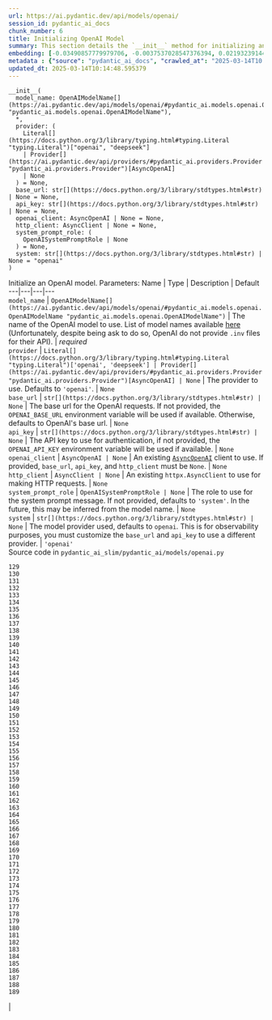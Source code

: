 ```yaml
---
url: https://ai.pydantic.dev/api/models/openai/
session_id: pydantic_ai_docs
chunk_number: 6
title: Initializing OpenAI Model
summary: This section details the `__init__` method for initializing an OpenAI model, describing parameters such as `model_name`, `provider`, `base_url`, `api_key`, `openai_client`, `http_client`, and `system_prompt_role`. Each parameter is accompanied by its type, description, and default value.
embedding: [-0.03490857779979706, -0.0037537028547376394, 0.021932391449809074, -0.030212871730327606, -0.018290353938937187, 0.0019613169133663177, -0.037680190056562424, 0.0027787708677351475, 0.012014140374958515, -0.01721377670764923, -0.0045668622478842735, -0.08072036504745483, 0.011183801107108593, -0.05428696423768997, -0.011487304233014584, -0.0141787463799119, -0.025288105010986328, 0.005838138982653618, -0.03417558968067169, 0.016331899911165237, 0.05442439764738083, 0.01585087738931179, -0.013021999038755894, 0.01618301309645176, 0.00685458816587925, -0.030785517767071724, -0.008738597854971886, -0.0059669846668839455, 0.0019784963224083185, -0.02095889113843441, -0.0009491628734394908, -0.02256230264902115, -0.06775562465190887, -0.023444179445505142, -0.012850205413997173, -0.03568737953901291, -0.015186605975031853, 0.014465070329606533, 0.006906126160174608, 0.03202243521809578, 0.0061674113385379314, -0.07673473656177521, 0.02402828074991703, 0.04095573350787163, -0.04404802992939949, 0.01881719008088112, -0.020672567188739777, 0.016572412103414536, 0.01651514694094658, -0.007656294386833906, -0.017511554062366486, 0.028059717267751694, -0.002303473651409149, 0.004921903368085623, 0.00643082894384861, -0.018633943051099777, 0.0412076972424984, 0.00950594525784254, -0.048010747879743576, 0.01857667788863182, 0.02471545711159706, -0.023364009335637093, -0.015633270144462585, 0.013193793594837189, 0.021016156300902367, -0.03264089673757553, -0.04047470912337303, 0.03800087422132492, -0.05845583602786064, 0.008944750763475895, -0.00817167665809393, 0.029159199446439743, -0.0410473570227623, 0.020397696644067764, -0.028586553409695625, -0.028746893629431725, -0.016125747933983803, 0.11251373589038849, 0.015140794217586517, -0.03135816380381584, -0.03706173226237297, 0.00940859504044056, 0.004956262186169624, -0.020157184451818466, -0.000535067287273705, 0.0028832789976149797, -0.07897951453924179, 0.0054172431118786335, 0.0001855735172284767, -0.006367838010191917, -0.006986296735703945, -0.027899375185370445, -0.03511473163962364, 0.010055686347186565, 0.06757237762212753, 0.028838517144322395, -0.02590656280517578, 0.011991234496235847, 0.018771378323435783, 0.0206038486212492, 0.001642066054046154, -0.008807315491139889, -0.020214449614286423, 0.06890092045068741, -0.02274554967880249, 0.015026264823973179, 0.04452905431389809, -0.004375025164335966, 0.010805854573845863, -0.0027143482584506273, -0.07824652642011642, 0.03298448398709297, 0.038642238825559616, -0.021783502772450447, -0.06880930066108704, -0.008641247637569904, -0.039650097489356995, 0.04837724193930626, -0.017145060002803802, -0.058318398892879486, -0.015988312661647797, -0.015553100034594536, 0.04778169095516205, 0.01367481704801321, 0.0131594343110919, -0.021061968058347702, 0.006957664620131254, -0.002489584032446146, -0.05222543329000473, -0.04546819627285004, -0.004606947302818298, 0.031472694128751755, 0.04029146209359169, -0.03442755341529846, -0.030625177547335625, -0.06344932317733765, -0.04583469033241272, 0.0008389282738789916, -0.011080725118517876, 0.03426721319556236, 0.025425540283322334, -0.02760159969329834, -0.012163028120994568, 0.040268559008836746, -0.032503459602594376, 0.006654161494225264, -0.013422852382063866, -0.03928360342979431, -0.029869282618165016, 0.03674105182290077, 0.029617317020893097, 0.003968445584177971, 0.023134950548410416, 0.01679001934826374, -0.019046248868107796, 0.00022118500783108175, 0.00911081861704588, 0.03575609624385834, 0.03596225008368492, -0.02718929387629032, 0.004967715125530958, 0.04998065531253815, -0.03380909562110901, -0.017076341435313225, -0.04368153586983681, 0.01823308877646923, -0.018026936799287796, -0.006860314402729273, -0.06344932317733765, -0.052087996155023575, 0.010571069084107876, 0.0635867565870285, -0.03358003869652748, -0.011069271713495255, 0.0064651877619326115, -0.02666245773434639, -0.007621935568749905, 0.004332076758146286, -0.030189964920282364, -0.05245449021458626, -0.031243635341525078, 0.031633034348487854, -0.0679846853017807, 0.0003070821112487465, -0.051996372640132904, 0.011888157576322556, -0.009912524372339249, 0.036328744143247604, 0.043589912354946136, 0.011103630997240543, 0.016160106286406517, -0.036763954907655716, 0.011435766704380512, -0.006608349736779928, 0.056348491460084915, 0.003484558779746294, 0.01627463661134243, -0.028494929894804955, 0.07861302047967911, 0.023867938667535782, 0.01051380392163992, -0.01874847151339054, 0.018439242616295815, -0.06977134197950363, 0.03408396616578102, -0.04123060405254364, -0.021485725417733192, -0.0003208614361938089, -0.02000829577445984, 0.024348963052034378, 0.030945859849452972, -0.05731054022908211, 0.030052529647946358, -0.006407923065125942, -0.020065560936927795, 0.0013843748020008206, -0.03367166221141815, -0.03197662532329559, 0.02087872102856636, 0.008732871152460575, 0.022505037486553192, 0.05130919814109802, -0.004306307528167963, -0.013514475896954536, 0.021256666630506516, 0.008927571587264538, -0.005477371159940958, -0.03774891048669815, 0.014797206036746502, -0.01235772855579853, 0.0017923860577866435, 0.028517834842205048, -0.000852528668474406, 0.007564670871943235, 0.005254039075225592, -0.009345604106783867, 0.03715335577726364, 0.002130247885361314, 0.04116188734769821, -0.009941156953573227, 0.03385490924119949, -0.00971782486885786, -0.02061530202627182, 0.04141385108232498, 0.05708148330450058, 0.030808424577116966, 0.01235772855579853, -0.0579519048333168, 8.370493014808744e-05, 0.011773628182709217, 0.043818969279527664, -0.005179594736546278, 0.002387939253821969, 0.004532503429800272, -0.0026399039197713137, -0.008807315491139889, -0.038207028061151505, 0.0067343320697546005, -0.04565144330263138, -0.03804668411612511, -0.007289799861609936, 0.027739034965634346, 0.004572588484734297, 0.0023807811085134745, -0.010347736068069935, -0.026112716645002365, -0.0466822050511837, -0.010027053765952587, -0.008784409612417221, -0.039993684738874435, 0.029456976801156998, 0.022367602214217186, 0.0010493762092664838, -0.03048774227499962, -0.009145176969468594, 0.00958038866519928, 0.02121085487306118, 0.019664708524942398, -0.025013232603669167, 0.018267448991537094, -0.007736464962363243, -0.013571741059422493, 0.017500100657343864, 0.003023577621206641, -0.004203231073915958, 0.007850994355976582, -0.003484558779746294, -0.029456976801156998, -0.05222543329000473, 0.0010150172747671604, 0.01849650777876377, -0.003155286656692624, 0.011785081587731838, -0.03935232013463974, 0.007621935568749905, -0.012002686969935894, -0.005795190576463938, 0.015026264823973179, 0.03994787484407425, 0.03481695428490639, 0.05350816249847412, 0.027212198823690414, 0.025792034342885017, -0.004681391641497612, -0.04100154712796211, 0.03969591110944748, 0.03303029388189316, 0.02139410190284252, 0.04079539328813553, -0.02173769101500511, 0.008097232319414616, 0.04883535951375961, 0.00030207145027816296, -0.010479445569217205, -0.010193121619522572, -0.0033528499770909548, 0.0023306745570153, 0.005926899611949921, 0.0001445934467483312, 0.002521079732105136, -0.10426761955022812, 0.0023306745570153, -0.0327325202524662, -0.021840767934918404, -0.025242293253540993, 0.054561834782361984, 0.04313179478049278, -0.023570163175463676, -0.052775174379348755, 0.002085867803543806, 0.020741283893585205, -0.04610956087708473, -0.014236011542379856, 0.03048774227499962, 0.042467523366212845, -0.0005472360644489527, -0.001785227912478149, -0.01030765101313591, 0.0391690731048584, 0.035389602184295654, -0.04420837014913559, -0.019389837980270386, -0.03151850774884224, 0.03222858905792236, -0.05424115061759949, 0.0021259530913084745, 0.008572530001401901, 0.024944515898823738, 0.011601833626627922, 0.03818412125110626, 0.019985390827059746, 0.009442953392863274, 0.023707598447799683, 0.041276417672634125, -0.034221403300762177, -0.01461395900696516, 0.03706173226237297, -0.015827970579266548, 0.011304057203233242, 0.000942720624152571, -0.03609968349337578, 0.034129779785871506, 0.022642474621534348, -0.024211527779698372, -0.008280479349195957, -0.013548835180699825, 0.035572849214076996, -0.003427294082939625, -0.03708463907241821, 0.0001843208447098732, 0.024509303271770477, 0.006276214495301247, -0.03584771975874901, -0.02257375605404377, -0.014648317359387875, -0.02913629449903965, -0.011722089722752571, -0.008492358960211277, -0.00521968025714159, 0.01205995213240385, 0.05946369469165802, -0.017087794840335846, 0.013468664139509201, -0.029113387688994408, -0.018943171948194504, -0.012678410857915878, 0.03177047148346901, -0.025425540283322334, -0.027212198823690414, 0.014636864885687828, 0.03873386234045029, -0.025585880503058434, -0.029159199446439743, 0.00919671542942524, -0.0002451646141707897, 0.022218715399503708, 0.007696379441767931, 0.013342681340873241, 0.04342957213521004, 0.020374789834022522, 0.016217371448874474, 0.00950021855533123, 0.0009892481612041593, 0.014442164450883865, -0.0026513568591326475, -0.021256666630506516, 0.07948344200849533, -0.010187394917011261, -0.005949805490672588, 0.023123497143387794, 0.05845583602786064, -0.05905138701200485, 0.011298331432044506, 0.015999766066670418, 0.010118677280843258, -0.012678410857915878, 0.033511318266391754, -0.008360650390386581, 0.0035046013072133064, 0.035481225699186325, -0.01490028202533722, -0.09047827124595642, -0.03580190986394882, -0.047231949865818024, -0.08181984722614288, 0.04388768970966339, 0.021485725417733192, -0.033259354531764984, -0.019618896767497063, -0.03997078165411949, 0.037176262587308884, 0.0029205011669546366, 0.00797125045210123, -0.025792034342885017, 0.012518069706857204, -0.02223016694188118, -0.06459461152553558, -0.016137201339006424, -0.0037794720847159624, 0.0020572354551404715, 0.03715335577726364, -0.015564553439617157, -0.06473205238580704, -0.0010293334489688277, -0.03442755341529846, 0.017110701650381088, -0.013949687592685223, -0.007919711992144585, -0.011819439940154552, -0.005317030008882284, -0.004060069099068642, -0.022802814841270447, 0.012197387404739857, 0.015381306409835815, 0.020855814218521118, -0.04691126570105553, 0.023867938667535782, 0.02794518694281578, 0.018015483394265175, 0.0037565662059932947, 0.044918451458215714, -0.019721971824765205, -0.009860985912382603, 0.0034387470223009586, 0.026341775432229042, -0.0013049200642853975, -0.015301135368645191, 0.006029976066201925, -0.015885235741734505, -0.034198496490716934, 0.016996171325445175, 0.020466413348913193, 0.02011137269437313, -0.002453793538734317, 0.0022032605484128, -0.05130919814109802, -0.006224676035344601, -0.0036563528701663017, -0.003968445584177971, 0.004856049083173275, 0.004168872255831957, 0.008790136314928532, -0.04010821506381035, 0.03483986109495163, -0.014258917421102524, 0.0754978209733963, -0.045101702213287354, 0.013434305787086487, 0.018885906785726547, 0.01712215319275856, 0.020225903019309044, 0.030396118760108948, 0.036580707877874374, -0.010084318928420544, 0.03073970600962639, -0.054653458297252655, -0.009614747948944569, 0.010244660079479218, -0.06253308057785034, -0.015610365197062492, -0.018427789211273193, 0.0015132204862311482, 0.011424313299357891, 0.054653458297252655, -0.0028904371429234743, -0.014648317359387875, -0.0033184909261763096, 0.0033127644564956427, -0.009276886470615864, 0.03364875540137291, -0.050896890461444855, 0.03383200243115425, 0.01051380392163992, 0.018267448991537094, 0.013617552816867828, 0.02241341397166252, 0.027899375185370445, 0.037955060601234436, 0.00024874365772120655, -0.007020655553787947, 0.0015475793043151498, 0.00709509989246726, -0.0121401222422719, -0.013961140997707844, 0.012873111292719841, -0.01205995213240385, -0.03041902370750904, -0.04938510060310364, -0.008125864900648594, 0.027303822338581085, 0.04938510060310364, 0.0005654891720041633, 0.008246120996773243, -0.0035675927065312862, -0.03912326321005821, 0.028426211327314377, 0.019389837980270386, -0.007610482629388571, -0.01736266538500786, 0.0111208101734519, -0.0448039248585701, 0.04372734576463699, 0.009981242008507252, -0.007833815179765224, 0.005308440420776606, 0.03392362594604492, -0.010382095351815224, 0.0012168755056336522, 0.021485725417733192, 0.025792034342885017, 0.03291576728224754, 0.020294619724154472, -0.014407806098461151, -0.05382884666323662, 0.021657520905137062, 0.016148652881383896, -0.04503298178315163, -0.013457211665809155, 0.03951266407966614, -7.779950101394206e-05, 0.01469412911683321, 0.004458059091120958, 0.025425540283322334, 0.02154299058020115, 0.016412071883678436, -0.0035561397671699524, 0.0023693281691521406, -0.02000829577445984, -0.029960906133055687, -0.05488251522183418, -0.01602267101407051, 0.009087912738323212, -0.03073970600962639, 0.009689192287623882, 0.01611429452896118, 0.0004194641369394958, 0.013239605352282524, 0.021245215088129044, -0.0021903759334236383, 0.0030321674421429634, -0.030098341405391693, -0.001977064646780491, -0.00846945308148861, 0.006562537979334593, -0.018725566565990448, -0.009780815802514553, -0.0426049567759037, 0.040245652198791504, -0.002678557764738798, 0.014556693844497204, 0.006768690887838602, -0.008956203237175941, 0.008612615056335926, -0.021073419600725174, -0.03339679166674614, -0.03362584859132767, 0.008194582536816597, -0.009190988726913929, -0.03410687297582626, 0.025837846100330353, 0.029846375808119774, -0.016801470890641212, -0.003135243896394968, 0.05579875037074089, -0.019630348309874535, -0.03896292299032211, 0.000285965739749372, 0.014636864885687828, -0.028861423954367638, -0.0183247122913599, 0.015358400531113148, -0.002197534078732133, 0.010622607544064522, 0.0054687815718352795, -0.002552575198933482, 0.0006603338988497853, -0.029846375808119774, 0.023386916145682335, 0.06784725189208984, -0.02844911813735962, -0.0075818500481545925, -0.007077920250594616, 0.024303151294589043, 0.03307610750198364, -0.006528179161250591, -0.03655780106782913, -0.02216145023703575, -0.0027615914586931467, -0.03733660280704498, 0.060883861035108566, -0.006453734822571278, 0.005331346299499273, 0.041436757892370224, -0.00679732346907258, -0.028815612196922302, 0.014041311107575893, 0.023890845477581024, -0.042971450835466385, -0.005325619596987963, -0.032847046852111816, -0.011945422738790512, 0.015140794217586517, 0.012678410857915878, -0.032159872353076935, 0.006682794075459242, 0.006825955584645271, -0.03765728697180748, 0.007415782194584608, 0.00214026914909482, -0.023867938667535782, 0.004921903368085623, -0.02512776292860508, -0.0232609324157238, 0.004532503429800272, 0.023547256365418434, -0.006293393671512604, -0.0001183769345516339, -0.0052683549001812935, -0.0034501999616622925, 0.04489554837346077, -0.06441136449575424, -0.018175825476646423, -0.014533787965774536, -0.001964180264621973, 0.006196043454110622, 0.020558036863803864, 0.03907744958996773, 0.0041917781345546246, 0.002858941676095128, -0.022287432104349136, 0.003882548538967967, 0.044002216309309006, -0.019206590950489044, 0.020386243239045143, 0.007936891168355942, -0.010456539690494537, 0.02531100995838642, -0.020924532786011696, -0.0015790748875588179, 0.035733189433813095, 0.015713442116975784, 0.013525929301977158, -0.04819399490952492, 0.02744125761091709, 0.053966280072927475, -0.021657520905137062, 0.028311681002378464, -0.0010629765456542373, -0.002817424712702632, -0.007862446829676628, -0.00028954478329978883, -0.03609968349337578, -0.010376368649303913, 0.005271218251436949, 0.03969591110944748, 0.021611709147691727, -0.008377829566597939, 0.02531100995838642, 0.023959562182426453, -0.007192450109869242, -0.02316930890083313, 0.0016821514582261443, -0.005778010934591293, 0.0046728020533919334, -0.01882864348590374, 0.009815174154937267, -0.04200940579175949, 0.019183684140443802, 0.017179418355226517, -0.012185933999717236, -0.01795821823179722, -0.0018009757623076439, -0.0018625352531671524, 0.03898582607507706, -0.010565342381596565, 0.005291260778903961, 0.02444058656692505, 0.033786188811063766, -0.011338416486978531, 0.003745113266631961, -0.03536669537425041, 0.006367838010191917, 0.009173809550702572, 0.00846945308148861, 0.015633270144462585, -0.010994828306138515, 0.027120575308799744, 0.041871968656778336, -0.021348290145397186, 0.01704198308289051, -0.0067343320697546005, -0.04906442016363144, -0.008303385227918625, 0.0004656338132917881, -0.007999883033335209, -0.025448445230722427, -0.036580707877874374, -0.010502351447939873, -0.02308913879096508, 0.0014387762639671564, -0.02828877605497837, -0.017397023737430573, -0.017019078135490417, 0.020913079380989075, -0.002531100995838642, -0.02343272790312767, -0.007713559083640575, 0.045101702213287354, 0.002382212784141302, -0.011699183844029903, -0.01839343085885048, 0.006327752489596605, 0.013113622553646564, -0.004002804402261972, -0.004652759060263634, 0.0121401222422719, 0.014671223238110542, 0.014831564389169216, -0.034198496490716934, 0.035481225699186325, 0.015278229489922523, -0.011699183844029903, 0.007770823780447245, 0.03779472038149834, -0.016331899911165237, -0.0042175473645329475, 0.024761268869042397, 0.013102170079946518, 0.019802143797278404, -0.012403540313243866, 0.007329885382205248, 0.008961929939687252, -0.004982031416147947, 0.025333916768431664, 0.016801470890641212, -0.0242802444845438, -0.01081730704754591, 0.007427235133945942, 0.0008031378383748233, -0.044437430799007416, -0.012163028120994568, 0.022940250113606453, 0.011281151324510574, -0.0017680485034361482, 0.05309585481882095, -0.020500773563981056, -0.03167884796857834, -0.011785081587731838, -0.04166581481695175, 0.017064889892935753, -0.03784053400158882, 0.013170887716114521, 0.006562537979334593, 0.0036563528701663017, 0.025265198200941086, 0.004440879914909601, 0.015701988711953163, -0.06262470781803131, -0.0313352607190609, 0.018679754808545113, 0.026822799816727638, 0.04597212374210358, -0.0009398573893122375, 0.0018897360423579812, -0.0010207437444478273, 0.023283839225769043, -0.0047157504595816135, -0.00730697950348258, 0.013915329240262508, 0.002569754607975483, 0.018954625353217125, 0.04514751210808754, -0.0261585284024477, -0.017648989334702492, -0.0241199042648077, 0.01916077733039856, 0.0241199042648077, -0.018164372071623802, 0.001826744875870645, 0.01013585738837719, 0.03161013126373291, -0.006322026252746582, -0.04787331447005272, 0.010651239193975925, 0.016641130670905113, -0.0023908023722469807, -0.037451133131980896, -0.007484499830752611, -0.010834486223757267, 0.00869278609752655, 0.017271041870117188, -0.02478417381644249, 0.07068758457899094, 0.002011423697695136, -0.009820900857448578, 0.022951703518629074, -0.024898704141378403, 0.014361994341015816, -0.024921609088778496, 0.06340350955724716, 0.013697722926735878, 0.003415841143578291, -0.004815963562577963, 0.0076333885081112385, -0.004939083009958267, -0.03483986109495163, -0.011533115990459919, 0.03527507185935974, 0.0448039248585701, 0.010977648198604584, 0.02709767036139965, -0.0026241561863571405, 0.03976462781429291, -0.058913953602313995, -0.011269698850810528, 0.009746456518769264, -0.016217371448874474, 0.0032125513534992933, 0.003166739596053958, -0.008629794232547283, 0.00899056252092123, -0.033694565296173096, 0.02409699745476246, 0.0241199042648077, 0.013869517482817173, -0.042467523366212845, -0.025792034342885017, -0.012804393656551838, -0.005689250770956278, -0.02011137269437313, -0.0007694947998970747, 0.000140388059662655, -0.02622724510729313, 0.012392086908221245, 0.05698985978960991, 0.025425540283322334, -0.03126654028892517, 0.02478417381644249, -0.004363572224974632, 0.029090482741594315, 0.01983650214970112, -0.02828877605497837, -0.035068921744823456, -0.010490898042917252, -0.010748589411377907, 0.003573319176211953, 0.010782948695123196, 0.02888432890176773, 0.013812252320349216, 0.002001402201130986, -0.01278148777782917, -0.017923859879374504, -0.006001343484967947, -0.024921609088778496, 0.022275978699326515, 0.015701988711953163, 0.013995499350130558, 0.02980056405067444, 0.030716801062226295, -0.004961988888680935, 0.036511991173028946, 0.019298214465379715, 0.01204849872738123, -0.009649107232689857, 0.009013468399643898, 0.007936891168355942, 0.035320885479450226, 0.03919197991490364, 0.027876470237970352, -0.015060624107718468, 0.011430040001869202, -0.021680425852537155, 0.017614630982279778, 0.05767703428864479, -0.00551745668053627, -0.0017909543821588159, 0.012506616301834583, -0.001726531540043652, 0.008824494667351246, 0.03953556716442108, 0.01736266538500786, -0.019126418977975845, -0.005228269845247269, 0.0023106317967176437, 0.0027930871583521366, -0.02650211565196514, -0.021588802337646484, 0.01431618258357048, -0.010473718866705894, -0.040841203182935715, 0.024486398324370384, -0.04235299304127693, -0.015072076581418514, 0.02973184734582901, -0.02801390551030636, -0.005042159464210272, -0.04129932075738907, -0.006448008585721254, -0.01703052967786789, 0.0071638175286352634, 0.0014180178986862302, -0.013010546565055847, 0.044689394533634186, 0.006717152893543243, -0.0281971525400877, -0.005042159464210272, -0.004294854588806629, -0.011344143189489841, -0.032663799822330475, -0.01841633766889572, 0.03903163969516754, 0.006190317217260599, 0.007169544231146574, -0.02954860031604767, -0.03406105935573578, -0.025104857981204987, -0.003395798383280635, 0.028586553409695625, 0.014350540935993195, -0.001869693398475647, -0.011991234496235847, 0.025608787313103676, -0.03960428759455681, -0.010571069084107876, 0.001626318320631981, -0.021943844854831696, -0.02240196242928505, -0.010651239193975925, -0.014968999661505222, 0.0350918248295784, -0.002615566598251462, 0.03440465033054352, 0.02282572165131569, -0.008755777031183243, -0.026822799816727638, -0.019825048744678497, 0.04833143204450607, 0.017763519659638405, 0.015324041247367859, 0.0232609324157238, 0.021794956177473068, 0.053553976118564606, -0.009517397731542587, -0.008417915552854538, 0.006155958399176598, -0.00019684751168824732, 0.0020515089854598045, 0.04134513437747955, 0.011212433688342571, -0.003707891097292304, 0.008744323626160622, -0.007999883033335209, -0.013445758260786533, 0.057127293199300766, 0.03277833014726639, -0.026021093130111694, 0.017087794840335846, -0.0015962542966008186, 0.0017064888961613178, -0.006362111307680607, -0.004710023757070303, -0.012552428990602493, 0.0216231606900692, -0.022172903642058372, -0.0016764249885454774, -0.0032612262293696404, -0.0044179740361869335, -0.0327325202524662, -0.03662652149796486, -0.007066467311233282, -0.01881719008088112, -0.03252636641263962, -0.02052367851138115, -0.02114213816821575, 0.01021602749824524, -0.04407093673944473, -0.03211405873298645, -0.05071364343166351, -0.03671814501285553, -0.023890845477581024, 0.013640458695590496, -0.02590656280517578, -0.006310573313385248, -0.009042100980877876, 0.03907744958996773, 0.03733660280704498, 0.007106552831828594, -0.0010880298214033246, 0.016641130670905113, -0.014476523734629154, 0.009694918990135193, 0.023822126910090446, 0.0012691295705735683, 0.012094310484826565, -0.032847046852111816, 0.0007111563463695347, 0.0006492388783954084, 0.014545241370797157, 0.04388768970966339, -0.0042719487100839615, -0.031816285103559494, 0.028403306379914284, 0.03296157717704773, 0.02734963409602642, 0.06638127565383911, 0.020684020593762398, 0.007816635072231293, 0.005296987481415272, -0.011304057203233242, -9.010246867546812e-05, -0.04533075913786888, 0.02256230264902115, 0.002966312924399972, 0.04116188734769821, 0.005099424161016941, -0.010456539690494537, -0.01358319353312254, -0.00916235614567995, 0.06147941201925278, 0.00028399727307260036, -0.005242586135864258, -0.017419930547475815, -0.017419930547475815, 0.02130247838795185, 0.031152011826634407, 0.018118560314178467, 0.04675092548131943, -0.0018997574225068092, 0.017603177577257156, 0.0183247122913599, -0.01795821823179722, -0.009168082848191261, -0.012174481526017189, -0.001859672018326819, -0.01693890616297722, 0.020294619724154472, -0.013468664139509201, -0.018175825476646423, -0.019825048744678497, 0.0028732577338814735, 0.003991351462900639, 0.02920501120388508, 0.013102170079946518, -0.020168637856841087, -0.011504484340548515, -0.005778010934591293, 0.02597528137266636, 0.02947988174855709, 0.04452905431389809, 0.011378501541912556, -0.018599584698677063, 0.01736266538500786, 0.026387587189674377, 0.02001974917948246, -0.008097232319414616, 0.013571741059422493, -0.0137091763317585, 0.02547135204076767, -0.008801588788628578, -0.03662652149796486, -0.00021689015557058156, -0.007799455896019936, 0.022218715399503708, 0.0183247122913599, -0.06564828753471375, 0.0093226982280612, 0.03220568224787712, -0.05195056274533272, -0.01124106626957655, 0.03790925070643425, -0.011195254512131214, 0.004166008904576302, 0.011143716052174568, -0.02734963409602642, -0.00011175569670740515, -0.008578256703913212, -0.002450930420309305, -0.003140970366075635, 0.042123936116695404, 0.002627019537612796, 0.02019154280424118, 0.021245215088129044, -0.029663128778338432, -0.01983650214970112, 0.00940859504044056, -0.009328423999249935, -0.033602941781282425, 0.013399946503341198, 0.0029892188031226397, 0.01367481704801321, 0.06097548454999924, -0.037703096866607666, -0.0019269580952823162, -0.06688520312309265, 0.01892026700079441, -0.021417008712887764, -0.007226808927953243, 0.01804984174668789, -0.009660559706389904, -0.028861423954367638, 0.011876705102622509, -0.020477866753935814, -0.02070692554116249, -0.019378384575247765, -0.014270370826125145, 0.05479089170694351, -0.0073127057403326035, 0.04617827758193016, 0.004395068157464266, -0.008503812365233898, -0.013044904917478561, 0.021657520905137062, 0.01951581984758377, 0.020237354561686516, 0.016217371448874474, -0.029067575931549072, -0.019710520282387733, -0.030396118760108948, 0.008102959021925926, 0.006803049705922604, 0.023730503395199776, 0.019309666007757187, 0.0034988748375326395, 0.02205837331712246, -0.03545831888914108, 0.026112716645002365, 0.009477312676608562, 0.004624126944690943, 0.03390071913599968, -0.019527273252606392, -0.017786424607038498, 0.034542083740234375, 0.027624504640698433, 0.0071351854130625725, -0.007999883033335209, 0.04796493798494339, 0.02409699745476246, 0.011189527809619904, -0.024829985573887825, -0.006390743888914585, -0.0078109088353812695, -0.013686270453035831, -0.0014552399516105652, -0.011235339567065239, -0.009339877404272556, -0.00817740336060524, -0.003077979199588299, 0.04372734576463699, -0.01798112504184246, 0.007982702925801277, -0.039237793534994125, 0.007169544231146574, -0.005652028601616621, -0.021783502772450447, -0.0407266765832901, 0.0015375579241663218, 0.016160106286406517, 0.014717034995555878, 0.039741721004247665, -0.005159552209079266, 0.007060741074383259, -0.03474823758006096, -0.008704238571226597, 0.00679732346907258, 0.027830658480525017, 0.008847400546073914, -0.0012268967693671584, -0.03740531951189041, 0.008251847699284554, -0.01064551342278719, 0.03942104056477547, -0.01196832861751318, -0.00958038866519928, 0.016927454620599747, -0.023547256365418434, 0.012644052505493164, 0.042467523366212845, -0.013537381775677204, 0.018427789211273193, 0.0062361289747059345, -0.030785517767071724, 0.004409383982419968, 0.002124521415680647, -0.0126898642629385, -0.019985390827059746, 0.012758581899106503, 0.04576596990227699, 0.017248136922717094, -0.005308440420776606, 0.010886024683713913, -0.0017036256613209844, -0.028586553409695625, -0.03183918818831444, 0.02734963409602642, -0.004950535949319601, -0.0003897580609191209, 0.02000829577445984, -0.007341338321566582, 0.017946766689419746, 0.001461682259105146, 0.03747403994202614, 0.010416453704237938, 0.020420601591467857, -0.02760159969329834, 0.005130919627845287, 0.009969789534807205, 0.00890466570854187, 0.006522452458739281, 0.012712770141661167, -0.032755423337221146, 0.04517041891813278, -0.02844911813735962, 0.012758581899106503, -0.004681391641497612, -0.02785356342792511, -0.006694247014820576, 0.022631021216511726, 0.018977530300617218, 0.028242964297533035, 0.03603096678853035, -0.020684020593762398, 0.02844911813735962, -0.020638208836317062, 0.02342127449810505, 0.04079539328813553, -0.021794956177473068, -0.06606058776378632, 0.012827299535274506, -0.032411836087703705, -0.007587576750665903, -0.01566763035953045, -0.0281971525400877, 0.00838928297162056, 0.01687018945813179, -0.01941274292767048, -0.023112043738365173, 0.011470125056803226, -0.009339877404272556, 0.014453617855906487, -0.026021093130111694, -0.05185893923044205, 0.01409857627004385, 0.004893271252512932, 0.020054107531905174, -0.032343119382858276, -0.042307183146476746, 0.019401289522647858, -0.025379728525877, 0.0058180964551866055, -0.013823705725371838, 0.009614747948944569, 0.01618301309645176, -0.016973266378045082, 0.019985390827059746, 0.008801588788628578, -0.015140794217586517, 0.028930140659213066, 0.023295290768146515, -0.026456303894519806, 0.00809150654822588, -0.008841673843562603, -0.0024022553116083145, -0.036168403923511505, 0.02205837331712246, -0.028494929894804955, -0.04347538203001022, -0.023398367688059807, 0.002977765863761306, 0.025402633473277092, -0.037267886102199554, -0.013926781713962555, -0.016389165073633194, 0.026525022462010384, 0.016240276396274567, -0.01992812566459179, 0.025196481496095657, 0.004120197147130966, 0.028769800439476967, -0.02196674980223179, -0.014934641309082508, 0.01874847151339054, 0.015873782336711884, -0.0093226982280612, 0.010622607544064522, 0.001085882424376905, 0.010851666331291199, 0.0011216729180887341, 0.008326291106641293, -0.002705758437514305, 0.014957547187805176, -0.017591724172234535, 0.0005730051780119538, 0.03222858905792236, 0.005520320031791925, 0.005385747645050287, -0.013869517482817173, -0.02402828074991703, -0.0074329618364572525, -0.015724893659353256, -0.020580943673849106, -0.010593974962830544, -0.01688164286315441, 0.0017293947748839855, 0.00551745668053627, 0.0006377859390340745, 0.0131594343110919, -0.02838039956986904, -0.014144388027489185, 0.015553100034594536, 0.0195845365524292, -0.017523007467389107, -0.0011145147727802396, 0.027716128155589104, 0.005978437606245279, 0.017683347687125206, 0.008790136314928532, -0.016652582213282585, -0.00570929329842329, 0.014739940874278545, -0.02895304746925831, -0.01478575263172388, 0.020134279504418373, 0.006843135226517916, 0.014281823299825191, 0.0026771260891109705, 0.01256388146430254, -0.026639550924301147, -0.028472023084759712, -0.012506616301834583, 0.04141385108232498, -0.007736464962363243, 0.013411399908363819, -0.021348290145397186, -0.011785081587731838, 0.02003120258450508, -0.0036048146430402994, 0.030716801062226295, 0.030625177547335625, -0.010324830189347267, -0.018278900533914566, -0.021497178822755814, -0.024646738544106483, -0.04175744205713272, 0.000114529459096957, -0.0005343515076674521, 0.05501995235681534, 0.003825283842161298, -0.020718378946185112, 0.03580190986394882, 0.004767288453876972, -0.00235214876011014, -0.03268670663237572, -0.012002686969935894, 0.02828877605497837, -0.013193793594837189, -0.04123060405254364, 0.034129779785871506, 0.05868489295244217, 0.042307183146476746, 0.0034501999616622925, -0.006213223095983267, -0.016057029366493225, -0.007410055957734585, -0.017339760437607765, 0.01490028202533722, 0.0005533204530365765, 0.02035188488662243, -0.008125864900648594, 0.002870394615456462, 0.037176262587308884, 0.0003001029836013913, 0.00459835771471262, 0.026479210704565048, -0.0053198933601379395, -0.008452273905277252, -0.0501180924475193, -0.01873701997101307, 0.016148652881383896, 0.00036470472696237266, 0.005583310965448618, -0.011447219178080559, 0.03051064722239971, -0.00958611536771059, -0.01176217570900917, -0.0017165102763101459, 0.027876470237970352, -0.023318197578191757, -0.00940859504044056, -0.011178075335919857, 0.029090482741594315, -0.019470008090138435, 0.021531537175178528, 0.04819399490952492, -0.007547491230070591, -0.00402571028098464, -0.015633270144462585, 0.015518741682171822, 0.029663128778338432, -0.005694977473467588, 0.004518187139183283, -0.023570163175463676, 0.005073654931038618, 0.05538644641637802, 0.015495835803449154, -0.020397696644067764, 0.003272679168730974, 0.03451917693018913, -0.011407134123146534, -0.029502788558602333, 0.019790690392255783, 0.02045496180653572, -0.0024652464780956507, 0.034794047474861145, 0.017442835494875908, 0.0186453964561224, -0.06143360212445259, 0.008503812365233898, 0.0005325619713403285, -0.009087912738323212, 0.020409150049090385, 0.00043879097211174667, 0.0008095800876617432, 0.010777221992611885, 0.003888275008648634, 0.009860985912382603, 0.006041429005563259, 0.02138265036046505, 0.012208839878439903, 0.008429368026554585, 0.020145731046795845, 0.009122271090745926, 0.04610956087708473, 0.005523182917386293, -0.021165043115615845, -0.005743652116507292, 0.038550615310668945, -0.005657755304127932, 0.0018711249576881528, -0.0005594048416242003, 0.04047470912337303, 0.01499190554022789, -0.0054172431118786335, -0.016045577824115753, -0.02597528137266636, -0.007719285320490599, -0.0003394724626559764, 0.006992023438215256, -0.017167964950203896, -0.01073713693767786, -0.014018405228853226, -0.004624126944690943, -0.018931718543171883, 0.015175153501331806, -0.0028961636126041412, -0.002273409627377987, -0.04993484169244766, -0.012896017171442509, 0.029159199446439743, 0.014946093782782555, 0.023982468992471695, 0.0019613169133663177, -0.017752066254615784, 0.018519412726163864, -0.029021764174103737, 0.022275978699326515, -0.031243635341525078, 0.013697722926735878, -0.009087912738323212, -0.012586787343025208, -0.02734963409602642, 0.006929032038897276, -0.009042100980877876, -0.0003251562884543091, -0.004489554557949305, -0.026387587189674377, -0.000958468415774405, -0.004346393048763275, -0.014957547187805176, 0.018038390204310417, 0.032847046852111816, -0.0541953407227993, -0.0173855721950531, 0.017156513407826424, -0.01060542743653059, 0.012724222615361214, 0.019710520282387733, 0.00240511866286397, 0.02258520945906639, -0.010445086285471916, 0.006551085039973259, -0.003590498585253954, -0.010090045630931854, 0.008870306424796581, -0.005735062528401613, -0.03307610750198364, -0.018599584698677063]
metadata : {"source": "pydantic_ai_docs", "crawled_at": "2025-03-14T10:14:48.593742", "url_path": "/api/models/openai/", "chunk_size": 3386}
updated_dt: 2025-03-14T10:14:48.595379
---
```

```
__init__(
  model_name: OpenAIModelName[](https://ai.pydantic.dev/api/models/openai/#pydantic_ai.models.openai.OpenAIModelName "pydantic_ai.models.openai.OpenAIModelName"),
  *,
  provider: (
    Literal[](https://docs.python.org/3/library/typing.html#typing.Literal "typing.Literal")["openai", "deepseek"]
    | Provider[](https://ai.pydantic.dev/api/providers/#pydantic_ai.providers.Provider "pydantic_ai.providers.Provider")[AsyncOpenAI]
    | None
  ) = None,
  base_url: str[](https://docs.python.org/3/library/stdtypes.html#str) | None = None,
  api_key: str[](https://docs.python.org/3/library/stdtypes.html#str) | None = None,
  openai_client: AsyncOpenAI | None = None,
  http_client: AsyncClient | None = None,
  system_prompt_role: (
    OpenAISystemPromptRole | None
  ) = None,
  system: str[](https://docs.python.org/3/library/stdtypes.html#str) | None = "openai"
)

```

Initialize an OpenAI model.
Parameters:
Name | Type | Description | Default  
---|---|---|---  
`model_name` |  `OpenAIModelName[](https://ai.pydantic.dev/api/models/openai/#pydantic_ai.models.openai.OpenAIModelName "pydantic_ai.models.openai.OpenAIModelName")` |  The name of the OpenAI model to use. List of model names available [here](https://github.com/openai/openai-python/blob/v1.54.3/src/openai/types/chat_model.py#L7) (Unfortunately, despite being ask to do so, OpenAI do not provide `.inv` files for their API). |  _required_  
`provider` |  `Literal[](https://docs.python.org/3/library/typing.html#typing.Literal "typing.Literal")['openai', 'deepseek'] | Provider[](https://ai.pydantic.dev/api/providers/#pydantic_ai.providers.Provider "pydantic_ai.providers.Provider")[AsyncOpenAI] | None` |  The provider to use. Defaults to `'openai'`. |  `None`  
`base_url` |  `str[](https://docs.python.org/3/library/stdtypes.html#str) | None` |  The base url for the OpenAI requests. If not provided, the `OPENAI_BASE_URL` environment variable will be used if available. Otherwise, defaults to OpenAI's base url. |  `None`  
`api_key` |  `str[](https://docs.python.org/3/library/stdtypes.html#str) | None` |  The API key to use for authentication, if not provided, the `OPENAI_API_KEY` environment variable will be used if available. |  `None`  
`openai_client` |  `AsyncOpenAI | None` |  An existing [`AsyncOpenAI`](https://github.com/openai/openai-python?tab=readme-ov-file#async-usage) client to use. If provided, `base_url`, `api_key`, and `http_client` must be `None`. |  `None`  
`http_client` |  `AsyncClient | None` |  An existing `httpx.AsyncClient` to use for making HTTP requests. |  `None`  
`system_prompt_role` |  `OpenAISystemPromptRole | None` |  The role to use for the system prompt message. If not provided, defaults to `'system'`. In the future, this may be inferred from the model name. |  `None`  
`system` |  `str[](https://docs.python.org/3/library/stdtypes.html#str) | None` |  The model provider used, defaults to `openai`. This is for observability purposes, you must customize the `base_url` and `api_key` to use a different provider. |  `'openai'`  
Source code in `pydantic_ai_slim/pydantic_ai/models/openai.py`
```
129
130
131
132
133
134
135
136
137
138
139
140
141
142
143
144
145
146
147
148
149
150
151
152
153
154
155
156
157
158
159
160
161
162
163
164
165
166
167
168
169
170
171
172
173
174
175
176
177
178
179
180
181
182
183
184
185
186
187
188
189
```
|